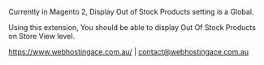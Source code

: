 Currently in Magento 2, Display Out of Stock Products setting is a Global.

Using this extension, You should be able to display Out Of Stock Products on Store View level.

https://www.webhostingace.com.au/ | contact@webhostingace.com.au
